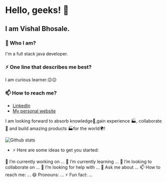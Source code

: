 

# Hello, geeks! 👋

## I am Vishal Bhosale. 



### 🌱 Who I am? 

 I'm a full stack java developer.



### ⚡ One line that describes me best? 
I am curious learner.😉😉

### 📫 How to reach me?

- [LinkedIn](https://www.linkedin.com/in/vishal-bhosale-541a19125) 
- [My personal website](http://vishalbhosale5.wordpress.com) 


 I am looking forward to absorb knowledge🧠,gain experience 🏭, collaborate🤝 and build amazing products 🏭for the world🌍!


![Github stats](https://github-readme-stats.vercel.app/api?username=VishalBhosale5)

- ⚡
Here are some ideas to get you started:


 🔭 I’m currently working on ...
🌱 I’m currently learning ...
 👯 I’m looking to collaborate on ...
 🤔 I’m looking for help with ...
 💬 Ask me about ...
 📫 How to reach me: ...
 😄 Pronouns: ...
⚡ Fun fact: ...




